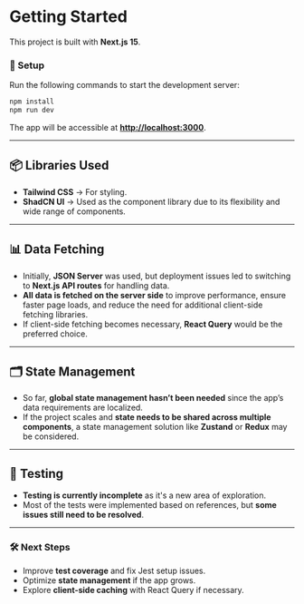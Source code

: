 # **Getting Started**  
This project is built with **Next.js 15**.  

### **🚀 Setup**  
Run the following commands to start the development server:  
```sh
npm install  
npm run dev  
```  
The app will be accessible at **[http://localhost:3000](http://localhost:3000)**.  

---

## **📦 Libraries Used**  

- **Tailwind CSS** → For styling.  
- **ShadCN UI** → Used as the component library due to its flexibility and wide range of components.  

---

## **📊 Data Fetching**  

- Initially, **JSON Server** was used, but deployment issues led to switching to **Next.js API routes** for handling data.  
- **All data is fetched on the server side** to improve performance, ensure faster page loads, and reduce the need for additional client-side fetching libraries.  
- If client-side fetching becomes necessary, **React Query** would be the preferred choice.  

---

## **🗂️ State Management**  

- So far, **global state management hasn’t been needed** since the app’s data requirements are localized.  
- If the project scales and **state needs to be shared across multiple components**, a state management solution like **Zustand** or **Redux** may be considered.  

---

## **🧪 Testing**  

- **Testing is currently incomplete** as it's a new area of exploration.  
- Most of the tests were implemented based on references, but **some issues still need to be resolved**.  

---

### **🛠️ Next Steps**
- Improve **test coverage** and fix Jest setup issues.  
- Optimize **state management** if the app grows.  
- Explore **client-side caching** with React Query if necessary.  

